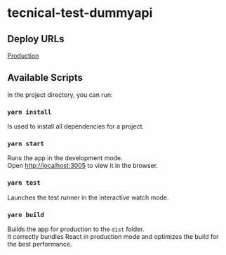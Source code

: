 # tecnical-test-dummyapi

## Deploy URLs

 [Production](https://tecnical-test-dummyapi.vercel.app/)


## Available Scripts

In the project directory, you can run:

### `yarn install`

Is used to install all dependencies for a project.


### `yarn start`

Runs the app in the development mode.<br />
Open [http://localhost:3005](http://localhost:3005) to view it in the browser.


### `yarn test`

Launches the test runner in the interactive watch mode.<br />


### `yarn build`

Builds the app for production to the `dist` folder.<br />
It correctly bundles React in production mode and optimizes the build for the best performance.

